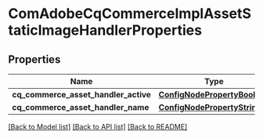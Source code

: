 # ComAdobeCqCommerceImplAssetStaticImageHandlerProperties

## Properties
Name | Type | Description | Notes
------------ | ------------- | ------------- | -------------
**cq_commerce_asset_handler_active** | [**ConfigNodePropertyBoolean**](ConfigNodePropertyBoolean.md) |  | [optional] 
**cq_commerce_asset_handler_name** | [**ConfigNodePropertyString**](ConfigNodePropertyString.md) |  | [optional] 

[[Back to Model list]](../README.md#documentation-for-models) [[Back to API list]](../README.md#documentation-for-api-endpoints) [[Back to README]](../README.md)


